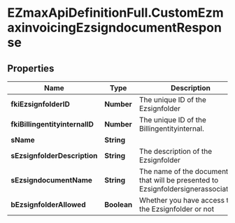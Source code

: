 # EZmaxApiDefinitionFull.CustomEzmaxinvoicingEzsigndocumentResponse

## Properties

Name | Type | Description | Notes
------------ | ------------- | ------------- | -------------
**fkiEzsignfolderID** | **Number** | The unique ID of the Ezsignfolder | 
**fkiBillingentityinternalID** | **Number** | The unique ID of the Billingentityinternal. | [optional] 
**sName** | **String** |  | 
**sEzsignfolderDescription** | **String** | The description of the Ezsignfolder | 
**sEzsigndocumentName** | **String** | The name of the document that will be presented to Ezsignfoldersignerassociations | 
**bEzsignfolderAllowed** | **Boolean** | Whether you have access to the Ezsignfolder or not | 


